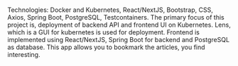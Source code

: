 #


Technologies: Docker and Kubernetes, React/NextJS, Bootstrap, CSS, Axios, Spring Boot, PostgreSQL,
Testcontainers.
The primary focus of this project is, deployment of backend API and frontend UI on Kubernetes. Lens, which is a
GUI for kubernetes is used for deployment. Frontend is implemented using React/NextJS, Spring Boot for backend
and PostgreSQL as database. This app allows you to bookmark the articles, you find interesting.
